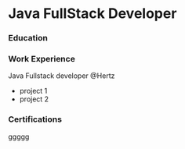 # Java FullStack Developer


### Education

### Work Experience
Java Fullstack developer @Hertz 
- project 1
- project 2

### Certifications
 ggggg
